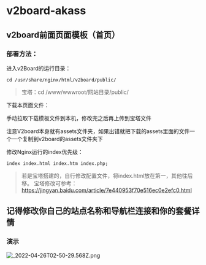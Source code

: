 # v2board-akass
## v2board前面页面模板（首页）

### 部署方法：
进入v2Board的运行目录：

``` 
cd /usr/share/nginx/html/v2board/public/
``` 

> 宝塔：cd /www/wwwroot/网站目录/public/

下载本页面文件：

手动拉取下载模板文件到本机，修改完之后再上传到宝塔文件

注意V2board本身就有assets文件夹，如果出错就把下载的assets里面的文件一个一个复制到v2board的assets文件夹下


修改Nginx运行的index优先级：

``` 
index index.html index.htm index.php;
``` 

> 若是宝塔搭建的，自行修改配置文件，将index.html放在第一，其他往后移。
> 宝塔修改可参考：https://jingyan.baidu.com/article/7e440953f70e516ec0e2efc0.html

## 记得修改你自己的站点名称和导航栏连接和你的套餐详情

### 演示

![_2022-04-26T02-50-29.568Z.png](https://s3.maocdn.cn/img/2022/04/26/_2022-04-26T02-50-29.568Z.png)
